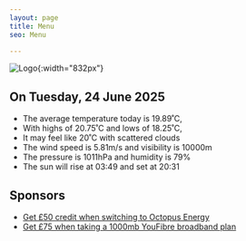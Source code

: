 ```yaml
---
layout: page
title: Menu
seo: Menu

---
```


![Logo](/images/logo.jpg){:width="832px"}

<!-- weather_marker starts -->
## On Tuesday, 24 June 2025

- The average temperature today is 19.89˚C,
- With highs of 20.75˚C and lows of 18.25˚C,
- It may feel like 20˚C with scattered clouds
- The wind speed is 5.81m/s and visibility is 10000m
- The pressure is 1011hPa and humidity is 79%
- The sun will rise at 03:49 and set at 20:31

<!-- weather_marker ends -->

## Sponsors

- [Get £50 credit when switching to Octopus Energy](https://bit.ly/3oD1nnS)
- [Get £75 when taking a 1000mb YouFibre broadband plan](https://aklam.io/91zWhU?)
